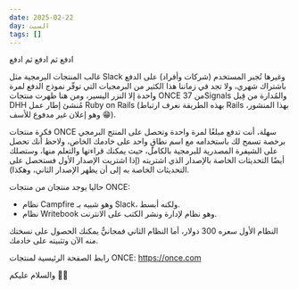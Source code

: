 ```yaml
---
date: 2025-02-22
day: السبت
tags: []
---
```


ادفع ثم ادفع ثم ادفع

غالب المنتجات البرمجية مثل Slack وغيرها تُجبر المستخدم (شركات وأفراد) على الدفع باشتراك شهري، ولا تجد في زماننا هذا الكثير من البرمجيات التي توفّر نموذج الدفع لمرة واحدة إلا النزر اليسير، ومن هنا ظهرت منتجات ONCE من 37Signals والمُدارة من قِبل DHH مُنشئ إطار عمل Ruby on Rails (بهذه الطريقة نعرف ارتباط Rails بهذا المنشور، وهو إعلان غير مدفوع للأسف 😁).

فكرة منتجات ONCE سهلة، أنت تدفع مبلغًا لمرة واحدة وتحصل على المنتج البرمجي برخصة تسمح لك باستخدامه مع اسم نطاقٍ واحد على خادمك الخاص، ولاحظ أنك تحصل على الشيفرة المصدرية للبرمجية بالكامل، حيث يمكنك قراءتها والتعلم منها، وستصلك أيضًا التحديثات الخاصة بالإصدار الذي اشتريته (إذا اشتريت الإصدار الأول فستحصل على التحديثات الخاصة به إلى أن يظهر الإصدار الثاني، وهكذا).

حاليا يوجد منتجان من منتجات ONCE:
- نظام Campfire وهو شبيه بـ Slack، ولكنه أبسط.
- نظام Writebook وهو نظام لإدارة ونشر الكتب على الانترنت.

النظام الأول سعره 300 دولار، أما النظام الثاني فمجانيٌّ يمكنك الحصول على نسختك منه الآن وتثبيته على خادمك.

رابط الصفحة الرئيسية لمنتجات ONCE:
https://once.com

والسلام عليكم 👋🏻
